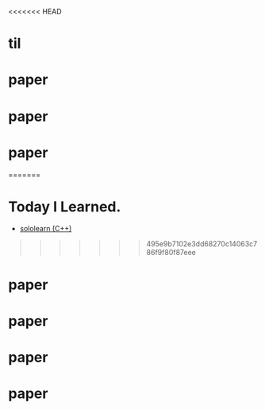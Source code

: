<<<<<<< HEAD
# til
# paper
# paper
# paper
=======
# Today I Learned. 
* [sololearn (C++)](https://www.sololearn.com/Play/CPlusPlus#)
>>>>>>> 495e9b7102e3dd68270c14063c786f9f80f87eee
# paper
# paper
# paper
# paper
